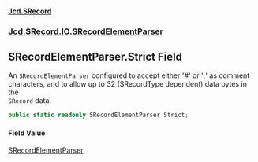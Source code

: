 #### [Jcd.SRecord](index.md 'index')
### [Jcd.SRecord.IO](Jcd.SRecord.IO.md 'Jcd.SRecord.IO').[SRecordElementParser](Jcd.SRecord.IO.SRecordElementParser.md 'Jcd.SRecord.IO.SRecordElementParser')

## SRecordElementParser.Strict Field

An `SRecordElementParser` configured to accept either '#' or ';' as comment  
characters,  and to allow up to 32 (SRecordType dependent) data bytes in the  
`SRecord` data.

```csharp
public static readonly SRecordElementParser Strict;
```

#### Field Value
[SRecordElementParser](Jcd.SRecord.IO.SRecordElementParser.md 'Jcd.SRecord.IO.SRecordElementParser')